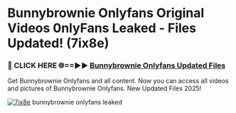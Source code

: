 # Bunnybrownie Onlyfans Original Videos 0nlyFans Leaked - Files Updated! (7ix8e)

<h3>🔴 CLICK HERE 🌐==►► <a href="https://tinyurl.com/brd5kh86" rel="nofollow">Bunnybrownie Onlyfans Updated Files</a></h3>

Get Bunnybrownie Onlyfans and all content. Now you can access all videos and pictures of Bunnybrownie Onlyfans. New Updated Files 2025!

[![7ix8e](https://i.imgur.com/K7sEzmb.gif)](https://tinyurl.com/brd5kh86)
bunnybrownie onlyfans leaked